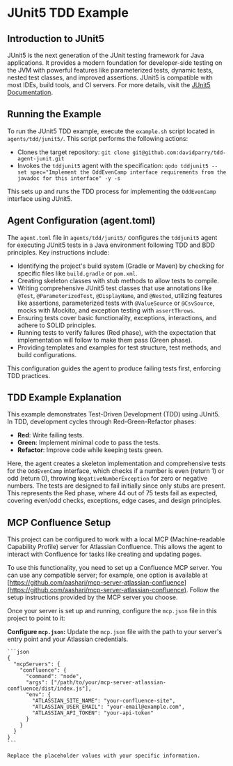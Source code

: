 # JUnit5 TDD Example

## Introduction to JUnit5
JUnit5 is the next generation of the JUnit testing framework for Java applications. It provides a modern foundation for developer-side testing on the JVM with powerful features like parameterized tests, dynamic tests, nested test classes, and improved assertions. JUnit5 is compatible with most IDEs, build tools, and CI servers. For more details, visit the [JUnit5 Documentation](https://junit.org/junit5/docs/current/user-guide/).

## Running the Example
To run the JUnit5 TDD example, execute the `example.sh` script located in `agents/tdd/junit5/`. This script performs the following actions:
- Clones the target repository: `git clone git@github.com:davidparry/tdd-agent-junit.git`
- Invokes the `tddjunit5` agent with the specification: `qodo tddjunit5 --set spec="Implement the OddEvenCamp interface requirements from the javadoc for this interface" -y -s`

This sets up and runs the TDD process for implementing the `OddEvenCamp` interface using JUnit5.

## Agent Configuration (agent.toml)
The `agent.toml` file in `agents/tdd/junit5/` configures the `tddjunit5` agent for executing JUnit5 tests in a Java environment following TDD and BDD principles. Key instructions include:
- Identifying the project's build system (Gradle or Maven) by checking for specific files like `build.gradle` or `pom.xml`.
- Creating skeleton classes with stub methods to allow tests to compile.
- Writing comprehensive JUnit5 test classes that use annotations like `@Test`, `@ParameterizedTest`, `@DisplayName`, and `@Nested`, utilizing features like assertions, parameterized tests with `@ValueSource` or `@CsvSource`, mocks with Mockito, and exception testing with `assertThrows`.
- Ensuring tests cover basic functionality, exceptions, interactions, and adhere to SOLID principles.
- Running tests to verify failures (Red phase), with the expectation that implementation will follow to make them pass (Green phase).
- Providing templates and examples for test structure, test methods, and build configurations.

This configuration guides the agent to produce failing tests first, enforcing TDD practices.

## TDD Example Explanation
This example demonstrates Test-Driven Development (TDD) using JUnit5. In TDD, development cycles through Red-Green-Refactor phases:
- **Red**: Write failing tests.
- **Green**: Implement minimal code to pass the tests.
- **Refactor**: Improve code while keeping tests green.

Here, the agent creates a skeleton implementation and comprehensive tests for the `OddEvenCamp` interface, which checks if a number is even (return 1) or odd (return 0), throwing `NegativeNumberException` for zero or negative numbers. The tests are designed to fail initially since only stubs are present. This represents the Red phase, where 44 out of 75 tests fail as expected, covering even/odd checks, exceptions, edge cases, and design principles.

## MCP Confluence Setup

This project can be configured to work with a local MCP (Machine-readable Capability Profile) server for Atlassian Confluence. This allows the agent to interact with Confluence for tasks like creating and updating pages.

To use this functionality, you need to set up a Confluence MCP server. You can use any compatible server; for example, one option is available at [https://github.com/aashari/mcp-server-atlassian-confluence](https://github.com/aashari/mcp-server-atlassian-confluence). Follow the setup instructions provided by the MCP server you choose.

Once your server is set up and running, configure the `mcp.json` file in this project to point to it:

**Configure `mcp.json`:**
Update the `mcp.json` file with the path to your server's entry point and your Atlassian credentials.

    ```json
    {
      "mcpServers": {
        "confluence": {
          "command": "node",
          "args": ["/path/to/your/mcp-server-atlassian-confluence/dist/index.js"],
          "env": {
            "ATLASSIAN_SITE_NAME": "your-confluence-site",
            "ATLASSIAN_USER_EMAIL": "your-email@example.com",
            "ATLASSIAN_API_TOKEN": "your-api-token"
          }
        }
      }
    }
    ```

    Replace the placeholder values with your specific information.
